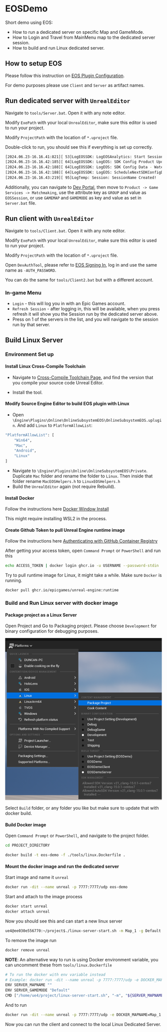 # EOSDemo

Short demo using EOS:

- How to run a dedicated server on specific Map and GameMode.
- How to Login and Travel from MainMenu map to the dedicated server session.
- How to build and run Linux dedicated server.

## How to setup EOS

Please follow this instruction on [EOS Plugin Configuration](https://dev.epicgames.com/community/learning/courses/1px/unreal-engine-the-eos-online-subsystem-oss-plugin/mMoq/unreal-engine-plugin-configuration).

For demo purposes please use `Client` and `Server` as artifact names.

## Run dedicated server with `UnrealEditor`

Navigate to `tools/Server.bat`. Open it with any note editor.

Modify `ExePath` with your local `UnrealEditor`, make sure this editor is used to run your project.

Modify `ProjectPath` with the location of `*.uproject` file.

Double-click to run, you should see this if everything is set up correctly.

```sh
[2024.06.23-16.16.41:821][ 53]LogEOSSDK: LogEOSAnalytics: Start Session (User: ...)
[2024.06.23-16.16.42:185][ 64]LogEOSSDK: LogEOS: SDK Config Product Update Request Successful, Time: 10.484439
[2024.06.23-16.16.42:188][ 64]LogEOSSDK: LogEOS: SDK Config Data - Watermark: 947546383
[2024.06.23-16.16.42:188][ 64]LogEOSSDK: LogEOS: ScheduleNextSDKConfigDataUpdate - Time: 10.484439, Update Interval: 323.480347
[2024.06.23-16.16.43:219][ 95]LogTemp: Session: SessionName Created!
```

Additionally, you can navigate to [Dev Portal](https://dev.epicgames.com/portal/en-US/), then move to `Product -> Game Services -> Matchmaking`, use the attribute key as `GROUP` and value as `EOSSession`, or use `GAMEMAP` and `GAMEMODE` as key and value as set in `Server.bat` file.

## Run client with `UnrealEditor`

Navigate to `tools/Client.bat`. Open it with any note editor.

Modify `ExePath` with your local `UnrealEditor`, make sure this editor is used to run your project.

Modify `ProjectPath` with the location of `*.uproject` file.

Open `DevAuthTool`, please refer to [EOS Signing In](https://dev.epicgames.com/community/learning/courses/1px/unreal-engine-the-eos-online-subsystem-oss-plugin/9VyP/unreal-engine-signing-in), log in and use the same name as `-AUTH_PASSWORD`.

You can do the same for `tools/Client2.bat` but with a different account.

### In-game Menu

- `Login` - this will log you in with an Epic Games account.
- `Refresh Session` - after logging in, this will be available, when you press refresh it will show you the Session run by the dedicated server above.
- Press on 1 of the servers in the list, and you will navigate to the session run by that server.

## Build Linux Server

### Environment Set up

#### Install Linux Cross-Compile Toolchain

- Navigate to [Cross-Compile Toolchain Page](https://dev.epicgames.com/documentation/en-us/unreal-engine/linux-development-requirements-for-unreal-engine?application_version=5.4), and find the version that you compile your source code Unreal Editor.

- Install the tool.

#### Modify Source Engine Editor to build EOS plugin with Linux

- Open `\Engine\Plugins\Online\OnlineSubsystemEOS\OnlineSubsystemEOS.uplugin`. And add `Linux` to `PlatformAllowList`:

```sh
"PlatformAllowList": [
	"Win64",
	"Mac",
	"Android",
	"Linux"
]
```

- Navigate to `\Engine\Plugins\Online\OnlineSubsystemEOS\Private`. Duplicate `Mac` folder and rename the folder to `Linux`. Then inside that folder rename `MacEOSHelpers.h` to `LinuxEOSHelpers.h`
- Build the `UnrealEditor` again (not require Rebuild).

#### Install Docker

Follow the instructions here [Docker Window Install](https://docs.docker.com/desktop/install/windows-install/)

This might require installing WSL2 in the process.

#### Create Github Token to pull Unreal Engine runtime image

Follow the instructions here [Authenticating with GitHub Container Registry](https://dev.epicgames.com/documentation/en-us/unreal-engine/quick-start-guide-for-using-container-images-in-unreal-engine?application_version=5.4)

After getting your access token, open `Command Prompt` or `PowerShell` and run this

```sh
echo ACCESS_TOKEN | docker login ghcr.io -u USERNAME --password-stdin
```

Try to pull runtime image for Linux, it might take a while. Make sure `Docker` is running.

```sh
docker pull ghcr.io/epicgames/unreal-engine:runtime
```

### Build and Run Linux server with docker image

#### Package project as a Linux Server

Open Project and Go to Packaging project. Please choose `Development` for binary configuration for debugging purposes.

![Pack Linux Server](https://raw.githubusercontent.com/DuncanDam/EOSDemo/main/pack-linux-server.png)

Select `Build` folder, or any folder you like but make sure to update that with docker build.

#### Build Docker image

Open `Command Prompt` or `PowerShell`, and navigate to the project folder.

```sh
cd PROJECT_DIRECTORY
```

```sh
docker build -t eos-demo -f ./tools/linux.Dockerfile .
```

#### Mount the docker image and run the dedicated server

Start image and name it `unreal`

```sh
docker run -dit --name unreal -p 7777:7777/udp eos-demo
```

Start and attach to the image process

```sh
docker start unreal
docker attach unreal
```

Now you should see this and can start a new linux server
```sh
ue4@ee030e556770:~/project$./linux-server-start.sh -m Map_1 -g Default
```

To remove the image run
```sh
docker remove unreal
```

**NOTE**: An alternative way to run is using Docker environment variable, you can uncomment these from `tools/linux.Dockerfile`

```sh
# To run the docker with env variable instead
# Example: docker run -dit --name unreal -p 7777:7777/udp -e DOCKER_MAPNAME=Map_1 -e DOCKER_GAMEMODE=Default [IMAGE_NAME]
ENV SERVER_MAPNAME ""
ENV SERVER_GAMEMODE "Default"
CMD ["/home/ue4/project/linux-server-start.sh", "-m", "${SERVER_MAPNAME}", "-g", "${SERVER_GAMEMODE}"]
```

And to run

```sh
docker run -dit --name unreal -p 7777:7777/udp -e DOCKER_MAPNAME=Map_1 -e DOCKER_GAMEMODE=Default eos-demo
```

Now you can run the client and connect to the local Linux Dedicated Server.
